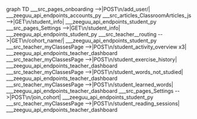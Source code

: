 graph TD
  ___src_pages_onboarding -->|POST\n/add_user/| ___zeeguu_api_endpoints_accounts_py
  ___src_articles_ClassroomArticles_js -->|GET\n/student_info| ___zeeguu_api_endpoints_student_py
  ___src_pages_Settings -->|GET\n/student_info| ___zeeguu_api_endpoints_student_py
  ___src_teacher__routing -->|GET\n/cohort_name/| ___zeeguu_api_endpoints_student_py
  ___src_teacher_myClassesPage -->|POST\n/student_activity_overview x3| ___zeeguu_api_endpoints_teacher_dashboard
  ___src_teacher_myClassesPage -->|POST\n/student_exercise_history| ___zeeguu_api_endpoints_teacher_dashboard
  ___src_teacher_myClassesPage -->|POST\n/student_words_not_studied| ___zeeguu_api_endpoints_teacher_dashboard
  ___src_teacher_myClassesPage -->|POST\n/student_learned_words| ___zeeguu_api_endpoints_teacher_dashboard
  ___src_pages_Settings -->|POST\n/join_cohort| ___zeeguu_api_endpoints_student_py
  ___src_teacher_myClassesPage -->|POST\n/student_reading_sessions| ___zeeguu_api_endpoints_teacher_dashboard

